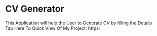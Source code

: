 # CV Generator
This Application will help the User to Generate CV by filling the Details <br>
Tap Here To Quick View Of My Project: https:
